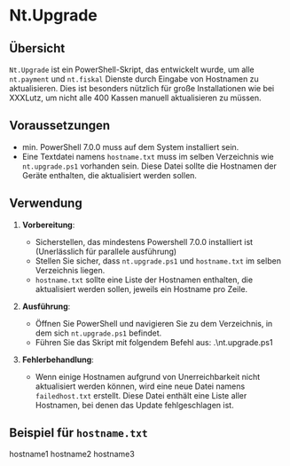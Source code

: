 # Nt.Upgrade

## Übersicht
`Nt.Upgrade` ist ein PowerShell-Skript, das entwickelt wurde, um alle `nt.payment` und `nt.fiskal` Dienste durch Eingabe von Hostnamen zu aktualisieren. Dies ist besonders nützlich für große Installationen wie bei XXXLutz, um nicht alle 400 Kassen manuell aktualisieren zu müssen.

## Voraussetzungen
- min. PowerShell 7.0.0 muss auf dem System installiert sein.
- Eine Textdatei namens `hostname.txt` muss im selben Verzeichnis wie `nt.upgrade.ps1` vorhanden sein. Diese Datei sollte die Hostnamen der Geräte enthalten, die aktualisiert werden sollen.

## Verwendung
1. **Vorbereitung**:
   - Sicherstellen, das mindestens Powershell 7.0.0 installiert ist (Unerlässlich für parallele ausführung)
   - Stellen Sie sicher, dass `nt.upgrade.ps1` und `hostname.txt` im selben Verzeichnis liegen.
   - `hostname.txt` sollte eine Liste der Hostnamen enthalten, die aktualisiert werden sollen, jeweils ein Hostname pro Zeile.

3. **Ausführung**:
   - Öffnen Sie PowerShell und navigieren Sie zu dem Verzeichnis, in dem sich `nt.upgrade.ps1` befindet.
   - Führen Sie das Skript mit folgendem Befehl aus:
     .\nt.upgrade.ps1

4. **Fehlerbehandlung**:
   - Wenn einige Hostnamen aufgrund von Unerreichbarkeit nicht aktualisiert werden können, wird eine neue Datei namens `failedhost.txt` erstellt. Diese Datei enthält eine Liste aller Hostnamen, bei denen das Update fehlgeschlagen ist.

## Beispiel für `hostname.txt`
hostname1
hostname2
hostname3
